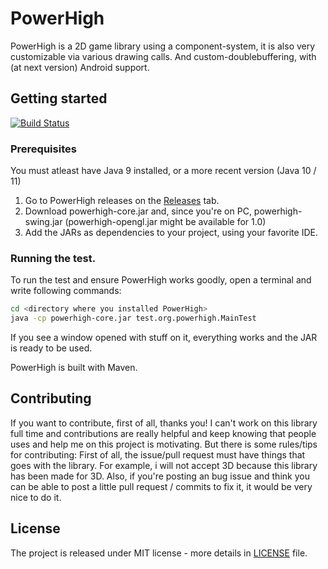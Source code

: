 # PowerHigh
PowerHigh is a 2D game library using a component-system, it is also very customizable via various drawing calls. And custom-doublebuffering, with (at next version) Android support.

## Getting started

[![Build Status](https://travis-ci.org/zenith391/PowerHigh.svg)](https://travis-ci.org/zenith391/PowerHigh)

### Prerequisites
You must atleast have Java 9 installed, or a more recent version (Java 10 / 11)
1. Go to PowerHigh releases on the [Releases](https://github.com/zenith391/PowerHigh/releases) tab.
2. Download powerhigh-core.jar and, since you're on PC, powerhigh-swing.jar (powerhigh-opengl.jar might be available for 1.0)
2. Add the JARs as dependencies to your project, using your favorite IDE.

### Running the test.
To run the test and ensure PowerHigh works goodly,
open a terminal and write following commands:
```sh
cd <directory where you installed PowerHigh>
java -cp powerhigh-core.jar test.org.powerhigh.MainTest
```
If you see a window opened with stuff on it, everything works and the JAR is ready to be used.

PowerHigh is built with Maven.

## Contributing

If you want to contribute, first of all, thanks you! I can't work on this library full time and contributions
are really helpful and keep knowing that people uses and help me on this project is motivating.
But there is some rules/tips for contributing:
First of all, the issue/pull request must have things that goes with the library. For example, i will not accept 3D because
this library has been made for 3D.
Also, if you're posting an bug issue and think you can be able to post a little pull request / commits to fix it, it would be very nice to do it.

## License
The project is released under MIT license - more details in [LICENSE](https://github.com/zenith391/PowerHigh/LICENSE) file.
